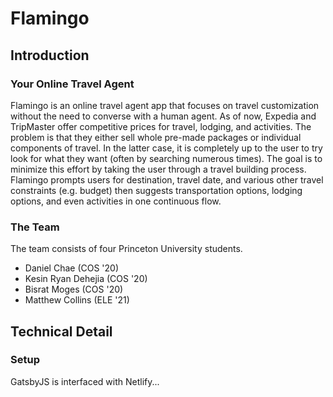 # Flamingo
## Introduction
### Your Online Travel Agent
Flamingo is an online travel agent app that focuses on travel customization without the need to converse with a human agent. As of now, Expedia and TripMaster offer competitive prices for travel, lodging, and activities. The problem is that they either sell whole pre-made packages or individual components of travel. In the latter case, it is completely up to the user to try look for what they want (often by searching numerous times). The goal is to minimize this effort by taking the user through a travel building process. Flamingo prompts users for destination, travel date, and various other travel constraints (e.g. budget) then suggests transportation options, lodging options, and even activities in one continuous flow.

### The Team
The team consists of four Princeton University students.
* Daniel Chae (COS '20)
* Kesin Ryan Dehejia (COS '20)
* Bisrat Moges (COS '20)
* Matthew Collins (ELE '21)

## Technical Detail
### Setup
GatsbyJS is interfaced with Netlify...
